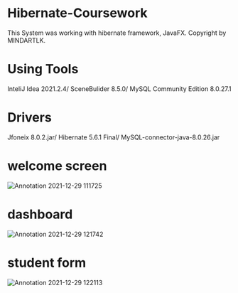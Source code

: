 # Hibernate-Coursework

This System was working with hibernate framework, JavaFX. Copyright by MINDARTLK.

# Using Tools
InteliJ Idea 2021.2.4/
SceneBulider 8.5.0/
MySQL Community Edition 8.0.27.1

# Drivers
Jfoneix 8.0.2.jar/
Hibernate 5.6.1 Final/
MySQL-connector-java-8.0.26.jar

# welcome screen
![Annotation 2021-12-29 111725](https://user-images.githubusercontent.com/90706926/147633627-67d9b498-280e-4916-a1b8-3555a88b6125.png)

# dashboard
![Annotation 2021-12-29 121742](https://user-images.githubusercontent.com/90706926/147634872-8014e31a-9455-48da-acb6-36c5c307fbe9.png)

# student form
![Annotation 2021-12-29 122113](https://user-images.githubusercontent.com/90706926/147635093-1d1a696d-052f-4686-8611-df08156c0337.png)
